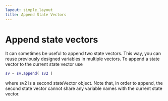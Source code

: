 ```yaml
---
layout: simple_layout
title: Append State Vectors
---
```


# Append state vectors

It can sometimes be useful to append two state vectors. This way, you can reuse previously designed variables in multiple vectors. To append a state vector to the current state vector use
```matlab
sv = sv.append( sv2 )
```
where sv2 is a second stateVector object. Note that, in order to append, the second state vector cannot share any variable names with the current state vector.
